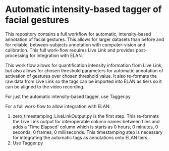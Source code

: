 # Automatic intensity-based tagger of facial gestures
This repository contains a full workflow for automatic, intensity-based annotation of facial gestures. This allows for larger datasets than before and for reliable, between-subjects annotation with computer-vision and calibration. This full work-flow requires Live Link and provides post-processing for integration with ELAN.

This work flow allows for quantification intensity information from Live Link, but also allows for chosen threshold parameters for automatic annotation of activation of gestures over chosen threshold value.
It also re-formats the raw data from Live Link so the tags can be imported into ELAN as tiers so it can be aligned to the video recording.


For just the automatic intensity-based tagger, use Tagger.py 


For a full work-flow to allow integration with ELAN:
1. zero_timestamping_LiveLinkOutput.py is the first step. This re-formats the Live Link output for interoperable column names between files and adds a 'Time Elapsed' column which is starts as 0 hours, 0 minutes, 0 seconds, 0 frames, 0 milliseconds. This timestamping step is necessary for integrating the automatic tags as annotations onto ELAN tiers.
2. Use Tagger.py

